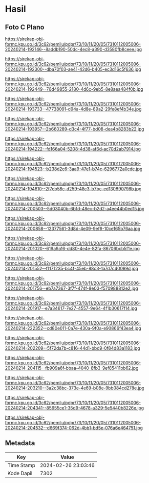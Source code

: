 # Hasil

## Foto C Plano

https://sirekap-obj-formc.kpu.go.id/3c62/pemilu/pdpr/73/10/11/20/05/7310112005006-20240214-192146--8addb190-50dc-4ec8-a390-d3580fb8ceee.jpg

https://sirekap-obj-formc.kpu.go.id/3c62/pemilu/pdpr/73/10/11/20/05/7310112005006-20240214-192300--dba70f03-ae41-42d6-b405-ec3d16c5f636.jpg

https://sirekap-obj-formc.kpu.go.id/3c62/pemilu/pdpr/73/10/11/20/05/7310112005006-20240214-192449--76d49855-2180-4d6c-9eb5-8e8aea484f0b.jpg

https://sirekap-obj-formc.kpu.go.id/3c62/pemilu/pdpr/73/10/11/20/05/7310112005006-20240214-193733--47738091-d94a-4d8e-89a2-29fe8ef4b34e.jpg

https://sirekap-obj-formc.kpu.go.id/3c62/pemilu/pdpr/73/10/11/20/05/7310112005006-20240214-193957--2b660289-d3c4-4f77-bd08-dea4b8283b22.jpg

https://sirekap-obj-formc.kpu.go.id/3c62/pemilu/pdpr/73/10/11/20/05/7310112005006-20240214-194222--fd166a04-5208-4d38-af6d-ac70d2ab7914.jpg

https://sirekap-obj-formc.kpu.go.id/3c62/pemilu/pdpr/73/10/11/20/05/7310112005006-20240214-194523--b238d2c6-3aa9-47e1-b74c-6296772a0cdc.jpg

https://sirekap-obj-formc.kpu.go.id/3c62/pemilu/pdpr/73/10/11/20/05/7310112005006-20240214-194810--2f7eb58c-d259-48c3-b7bc-ed130890798b.jpg

https://sirekap-obj-formc.kpu.go.id/3c62/pemilu/pdpr/73/10/11/20/05/7310112005006-20240214-200503--5d03040b-6b1d-48ec-b2d2-a4ee44b0ed15.jpg

https://sirekap-obj-formc.kpu.go.id/3c62/pemilu/pdpr/73/10/11/20/05/7310112005006-20240214-200858--12377561-3d8d-4e09-9ef9-10ce165b76aa.jpg

https://sirekap-obj-formc.kpu.go.id/3c62/pemilu/pdpr/73/10/11/20/05/7310112005006-20240214-201020--619a9a16-dd80-4e4e-82fa-86706bcb5f1e.jpg

https://sirekap-obj-formc.kpu.go.id/3c62/pemilu/pdpr/73/10/11/20/05/7310112005006-20240214-201552--f1171235-bc4f-45eb-88c3-1a7d7c40099d.jpg

https://sirekap-obj-formc.kpu.go.id/3c62/pemilu/pdpr/73/10/11/20/05/7310112005006-20240214-201756--eb7a7367-3f7f-474f-8e03-f570988812e2.jpg

https://sirekap-obj-formc.kpu.go.id/3c62/pemilu/pdpr/73/10/11/20/05/7310112005006-20240214-201917--e7a34617-7e27-4557-9e64-4f1b30617f14.jpg

https://sirekap-obj-formc.kpu.go.id/3c62/pemilu/pdpr/73/10/11/20/05/7310112005006-20240214-222352--cd80e011-0a7e-430a-9f0a-e90866f43ea4.jpg

https://sirekap-obj-formc.kpu.go.id/3c62/pemilu/pdpr/73/10/11/20/05/7310112005006-20240214-202209--5f72da7b-c816-44d1-bbd9-0f84d83a1183.jpg

https://sirekap-obj-formc.kpu.go.id/3c62/pemilu/pdpr/73/10/11/20/05/7310112005006-20240214-204115--fb909a6f-bbaa-4040-8fb3-9ef85411bb62.jpg

https://sirekap-obj-formc.kpu.go.id/3c62/pemilu/pdpr/73/10/11/20/05/7310112005006-20240214-203210--3a2c38bc-373e-4e69-b08e-9bb084cd278e.jpg

https://sirekap-obj-formc.kpu.go.id/3c62/pemilu/pdpr/73/10/11/20/05/7310112005006-20240214-204341--85655ce1-35d9-4678-a329-5e5440b8226e.jpg

https://sirekap-obj-formc.kpu.go.id/3c62/pemilu/pdpr/73/10/11/20/05/7310112005006-20240214-204532--d669f374-062d-4bb1-bd5e-076a6e464751.jpg


## Metadata

| Key        | Value               |
| ---------- | ------------------- |
| Time Stamp | 2024-02-26 23:03:46 |
| Kode Dapil | 7302                |



